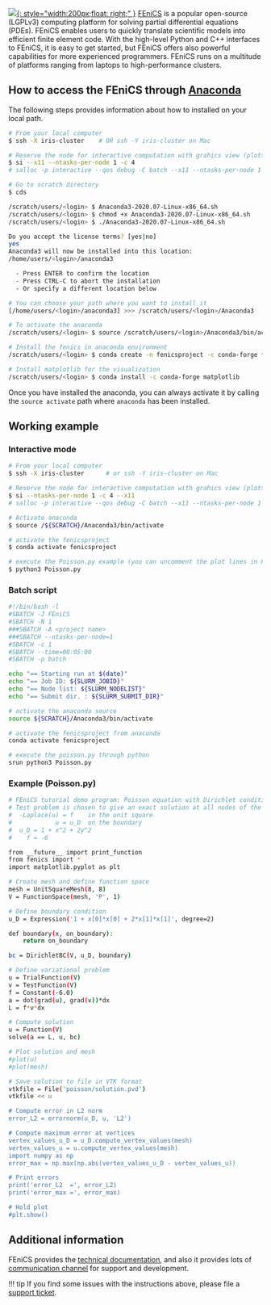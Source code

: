 [![](https://fenicsproject.org/pub/tutorial/sphinx1/_static/fenics_banner.png){: style="width:200px;float: right;" }](https://fenicsproject.org/)
[FEniCS](https://fenicsproject.org/) is a popular open-source (LGPLv3) computing platform for
solving partial differential equations (PDEs).
FEniCS enables users to quickly translate scientific models
into efficient finite element code. With the high-level
Python and C++ interfaces to FEniCS, it is easy to get started,
but FEniCS offers also powerful capabilities for more
experienced programmers. FEniCS runs on a multitude of
platforms ranging from laptops to high-performance clusters.

## How to access the FEniCS through [Anaconda](https://www.anaconda.com/products/individual)
The following steps provides information about how to installed
on your local path. 
```bash
# From your local computer
$ ssh -X iris-cluster    # OR ssh -Y iris-cluster on Mac

# Reserve the node for interactive computation with grahics view (plots)
$ si --x11 --ntasks-per-node 1 -c 4
# salloc -p interactive --qos debug -C batch --x11 --ntasks-per-node 1 -c 4

# Go to scratch directory 
$ cds

/scratch/users/<login> $ Anaconda3-2020.07-Linux-x86_64.sh
/scratch/users/<login> $ chmod +x Anaconda3-2020.07-Linux-x86_64.sh
/scratch/users/<login> $ ./Anaconda3-2020.07-Linux-x86_64.sh

Do you accept the license terms? [yes|no]
yes
Anaconda3 will now be installed into this location:
/home/users/<login>/anaconda3

  - Press ENTER to confirm the location
  - Press CTRL-C to abort the installation
  - Or specify a different location below

# You can choose your path where you want to install it
[/home/users/<login>/anaconda3] >>> /scratch/users/<login>/Anaconda3

# To activate the anaconda 
/scratch/users/<login> $ source /scratch/users/<login>/Anaconda3/bin/activate

# Install the fenics in anaconda environment 
/scratch/users/<login> $ conda create -n fenicsproject -c conda-forge fenics

# Install matplotlib for the visualization 
/scratch/users/<login> $ conda install -c conda-forge matplotlib 
```
Once you have installed the anaconda, you can always
activate it by calling the `source activate` path where `anaconda`
has been installed. 

## Working example
### Interactive mode
```bash
# From your local computer
$ ssh -X iris-cluster      # or ssh -Y iris-cluster on Mac

# Reserve the node for interactive computation with grahics view (plots)
$ si --ntasks-per-node 1 -c 4 --x11
# salloc -p interactive --qos debug -C batch --x11 --ntasks-per-node 1 -c 4

# Activate anaconda  
$ source /${SCRATCH}/Anaconda3/bin/activate

# activate the fenicsproject
$ conda activate fenicsproject

# execute the Poisson.py example (you can uncomment the plot lines in Poission.py example)
$ python3 Poisson.py
```

### Batch script
```bash
#!/bin/bash -l                                                                                                 
#SBATCH -J FEniCS                                                                                        
#SBATCH -N 1
###SBATCH -A <project name>
###SBATCH --ntasks-per-node=1
#SBATCH -c 1
#SBATCH --time=00:05:00                                                                      
#SBATCH -p batch

echo "== Starting run at $(date)"                                                                                             
echo "== Job ID: ${SLURM_JOBID}"                                                                                            
echo "== Node list: ${SLURM_NODELIST}"                                                                                       
echo "== Submit dir. : ${SLURM_SUBMIT_DIR}"

# activate the anaconda source 
source ${SCRATCH}/Anaconda3/bin/activate

# activate the fenicsproject from anaconda 
conda activate fenicsproject

# execute the poisson.py through python
srun python3 Poisson.py  
```

### Example (Poisson.py)
```bash
# FEniCS tutorial demo program: Poisson equation with Dirichlet conditions.
# Test problem is chosen to give an exact solution at all nodes of the mesh.
#  -Laplace(u) = f    in the unit square
#            u = u_D  on the boundary
#  u_D = 1 + x^2 + 2y^2
#    f = -6

from __future__ import print_function
from fenics import *
import matplotlib.pyplot as plt

# Create mesh and define function space
mesh = UnitSquareMesh(8, 8)
V = FunctionSpace(mesh, 'P', 1)

# Define boundary condition
u_D = Expression('1 + x[0]*x[0] + 2*x[1]*x[1]', degree=2)

def boundary(x, on_boundary):
    return on_boundary

bc = DirichletBC(V, u_D, boundary)

# Define variational problem
u = TrialFunction(V)
v = TestFunction(V)
f = Constant(-6.0)
a = dot(grad(u), grad(v))*dx
L = f*v*dx

# Compute solution
u = Function(V)
solve(a == L, u, bc)

# Plot solution and mesh
#plot(u)
#plot(mesh)

# Save solution to file in VTK format
vtkfile = File('poisson/solution.pvd')
vtkfile << u

# Compute error in L2 norm
error_L2 = errornorm(u_D, u, 'L2')

# Compute maximum error at vertices
vertex_values_u_D = u_D.compute_vertex_values(mesh)
vertex_values_u = u.compute_vertex_values(mesh)
import numpy as np
error_max = np.max(np.abs(vertex_values_u_D - vertex_values_u))

# Print errors
print('error_L2  =', error_L2)
print('error_max =', error_max)

# Hold plot
#plt.show()
```

## Additional information
FEniCS provides the [technical documentation](https://fenicsproject.org/documentation/),
and also it provides lots of [communication channel](https://fenicsproject.org/community/)
for support and development.

!!! tip
    If you find some issues with the instructions above,
    please file a [support ticket](https://hpc.uni.lu/support).
